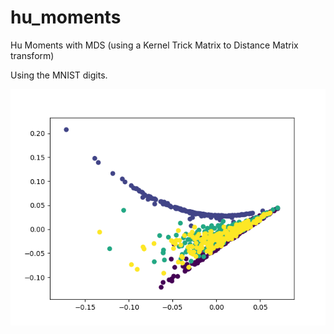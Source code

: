 # hu_moments
Hu Moments with MDS (using a Kernel Trick Matrix to Distance Matrix transform)

Using the MNIST digits.

![image](figure.png)
